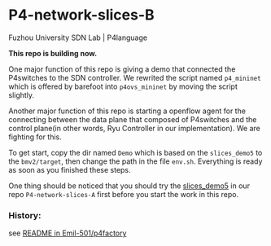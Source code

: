 # P4-network-slices-B
Fuzhou University SDN Lab | P4language

**This repo is building now.**

One major function of this repo is giving a demo that connected the P4switches to the SDN controller. We rewrited the script named `p4_mininet` which is offered by barefoot into `p4ovs_mininet` by moving the script slightly. 

Another major function of this repo is starting a openflow agent for the connecting between the data plane that composed of P4switches and the control plane(in other words, Ryu Controller in our implementation). We are fighting for this.

To get start, copy the dir named `Demo` which is based on the `slices_demo5` to the `bmv2/target`, then change the path in the file `env.sh`. Everything is ready as soon as you finished these steps. 

One thing should be noticed that you should try the [slices_demo5](https://github.com/Emil-501/P4-network-slices-A/tree/master/slices_demo5) in our repo `P4-network-slices-A` first before you start the work in this repo.

### History:

see [README in Emil-501/p4factory](https://github.com/Emil-501/p4factory#fzu)